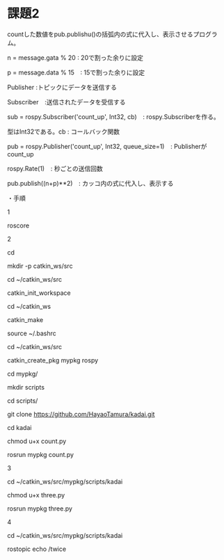 # 課題2

countした数値をpub.publishu()の括弧内の式に代入し、表示させるプログラム。

n = message.gata % 20  : 20で割った余りに設定

p = message.data % 15　: 15で割った余りに設定
 
Publisher :トピックにデータを送信する

Subscriber　:送信されたデータを受信する 

sub = rospy.Subscriber('count_up', Int32, cb)　: rospy.Subscriberを作る。

型はInt32である。cb : コールバック関数

pub = rospy.Publisher('count_up', Int32, queue_size=1)　: Publisherがcount_up

rospy.Rate(1)　: 秒ごとの送信回数

pub.publish((n+p)**2)　: カッコ内の式に代入し、表示する

・手順

1

roscore


2

cd

mkdir -p catkin_ws/src

cd ~/catkin_ws/src

catkin_init_workspace 

cd ~/catkin_ws

catkin_make

source ~/.bashrc

cd ~/catkin_ws/src

catkin_create_pkg mypkg rospy

cd mypkg/

mkdir scripts

cd scripts/

git clone https://github.com/HayaoTamura/kadai.git

cd kadai

chmod u+x count.py

rosrun mypkg count.py


3

cd ~/catkin_ws/src/mypkg/scripts/kadai

chmod u+x three.py

rosrun mypkg three.py

4

cd ~/catkin_ws/src/mypkg/scripts/kadai

rostopic echo /twice



